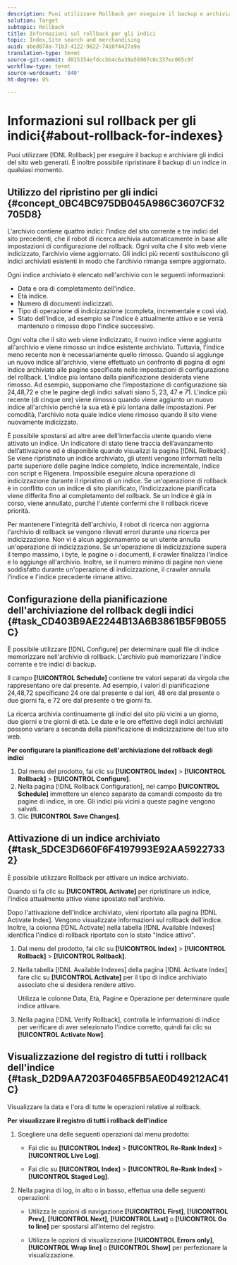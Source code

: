 ```yaml
---
description: Puoi utilizzare Rollback per eseguire il backup e archiviare gli indici del sito web generati. È inoltre possibile ripristinare il backup di un indice in qualsiasi momento.
solution: Target
subtopic: Rollback
title: Informazioni sul rollback per gli indici
topic: Index,Site search and merchandising
uuid: abed878a-71b3-4122-9822-7410f4427a9a
translation-type: tm+mt
source-git-commit: d015154efdccbb4c6a39a56907c0c337ec065c9f
workflow-type: tm+mt
source-wordcount: '840'
ht-degree: 0%

---
```



# Informazioni sul rollback per gli indici{#about-rollback-for-indexes}

Puoi utilizzare [!DNL Rollback] per eseguire il backup e archiviare gli indici del sito web generati. È inoltre possibile ripristinare il backup di un indice in qualsiasi momento.

## Utilizzo del ripristino per gli indici {#concept_0BC4BC975DB045A986C3607CF32705D8}

L&#39;archivio contiene quattro indici: l&#39;indice del sito corrente e tre indici del sito precedenti, che il robot di ricerca archivia automaticamente in base alle impostazioni di configurazione del rollback. Ogni volta che il sito web viene indicizzato, l’archivio viene aggiornato. Gli indici più recenti sostituiscono gli indici archiviati esistenti in modo che l’archivio rimanga sempre aggiornato.

Ogni indice archiviato è elencato nell&#39;archivio con le seguenti informazioni:

* Data e ora di completamento dell&#39;indice.
* Età indice.
* Numero di documenti indicizzati.
* Tipo di operazione di indicizzazione (completa, incrementale e così via).
* Stato dell&#39;indice, ad esempio se l&#39;indice è attualmente attivo e se verrà mantenuto o rimosso dopo l&#39;indice successivo.

Ogni volta che il sito web viene indicizzato, il nuovo indice viene aggiunto all&#39;archivio e viene rimosso un indice esistente archiviato. Tuttavia, l&#39;indice meno recente non è necessariamente quello rimosso. Quando si aggiunge un nuovo indice all&#39;archivio, viene effettuato un confronto di pagina di ogni indice archiviato alle pagine specificate nelle impostazioni di configurazione del rollback. L&#39;indice più lontano dalla pianificazione desiderata viene rimosso. Ad esempio, supponiamo che l’impostazione di configurazione sia 24,48,72 e che le pagine degli indici salvati siano 5, 23, 47 e 71. L&#39;indice più recente (di cinque ore) viene rimosso quando viene aggiunto un nuovo indice all&#39;archivio perché la sua età è più lontana dalle impostazioni. Per comodità, l&#39;archivio nota quale indice viene rimosso quando il sito viene nuovamente indicizzato.

È possibile spostarsi ad altre aree dell&#39;interfaccia utente quando viene attivato un indice. Un indicatore di stato tiene traccia dell’avanzamento dell’attivazione ed è disponibile quando visualizzi la pagina [!DNL Rollback] . Se viene ripristinato un indice archiviato, gli utenti vengono informati nella parte superiore delle pagine Indice completo, Indice incrementale, Indice con script e Rigenera. Impossibile eseguire alcuna operazione di indicizzazione durante il ripristino di un indice. Se un&#39;operazione di rollback è in conflitto con un indice di sito pianificato, l&#39;indicizzazione pianificata viene differita fino al completamento del rollback. Se un indice è già in corso, viene annullato, purché l&#39;utente confermi che il rollback riceve priorità.

Per mantenere l&#39;integrità dell&#39;archivio, il robot di ricerca non aggiorna l&#39;archivio di rollback se vengono rilevati errori durante una ricerca per indicizzazione. Non vi è alcun aggiornamento se un utente annulla un&#39;operazione di indicizzazione. Se un&#39;operazione di indicizzazione supera il tempo massimo, i byte, le pagine o i documenti, il crawler finalizza l&#39;indice e lo aggiunge all&#39;archivio. Inoltre, se il numero minimo di pagine non viene soddisfatto durante un&#39;operazione di indicizzazione, il crawler annulla l&#39;indice e l&#39;indice precedente rimane attivo.

## Configurazione della pianificazione dell&#39;archiviazione del rollback degli indici {#task_CD403B9AE2244B13A6B3861B5F9B055C}

È possibile utilizzare [!DNL Configure] per determinare quali file di indice memorizzare nell&#39;archivio di rollback. L&#39;archivio può memorizzare l&#39;indice corrente e tre indici di backup.

Il campo **[!UICONTROL Schedule]** contiene tre valori separati da virgola che rappresentano ore dal presente. Ad esempio, i valori di pianificazione 24,48,72 specificano 24 ore dal presente o dal ieri, 48 ore dal presente o due giorni fa, e 72 ore dal presente o tre giorni fa.

La ricerca archivia continuamente gli indici del sito più vicini a un giorno, due giorni e tre giorni di età. Le date e le ore effettive degli indici archiviati possono variare a seconda della pianificazione di indicizzazione del tuo sito web.

**Per configurare la pianificazione dell&#39;archiviazione del rollback degli indici**

1. Dal menu del prodotto, fai clic su **[!UICONTROL Index]** > **[!UICONTROL Rollback]** > **[!UICONTROL Configure]**.
1. Nella pagina [!DNL Rollback Configuration], nel campo **[!UICONTROL Schedule]** immettere un elenco separato da comandi composto da tre pagine di indice, in ore. Gli indici più vicini a queste pagine vengono salvati.
1. Clic **[!UICONTROL Save Changes]**.

## Attivazione di un indice archiviato {#task_5DCE3D660F6F4197993E92AA59227332}

È possibile utilizzare Rollback per attivare un indice archiviato.

Quando si fa clic su **[!UICONTROL Activate]** per ripristinare un indice, l&#39;indice attualmente attivo viene spostato nell&#39;archivio.

Dopo l&#39;attivazione dell&#39;indice archiviato, vieni riportato alla pagina [!DNL Activate Index]. Vengono visualizzate informazioni sul rollback dell&#39;indice. Inoltre, la colonna [!DNL Activate] nella tabella [!DNL Available Indexes] identifica l&#39;indice di rollback riportato con lo stato &quot;Indice attivo&quot;.

1. Dal menu del prodotto, fai clic su **[!UICONTROL Index]** > **[!UICONTROL Rollback]** > **[!UICONTROL Rollback]**.
1. Nella tabella [!DNL Available Indexes] della pagina [!DNL Activate Index] fare clic su **[!UICONTROL Activate]** per il tipo di indice archiviato associato che si desidera rendere attivo.

   Utilizza le colonne Data, Età, Pagine e Operazione per determinare quale indice attivare.
1. Nella pagina [!DNL Verify Rollback], controlla le informazioni di indice per verificare di aver selezionato l&#39;indice corretto, quindi fai clic su **[!UICONTROL Activate Now]**.

## Visualizzazione del registro di tutti i rollback dell&#39;indice {#task_D2D9AA7203F0465FB5AE0D49212AC41C}

Visualizzare la data e l&#39;ora di tutte le operazioni relative al rollback.

**Per visualizzare il registro di tutti i rollback dell&#39;indice**

1. Scegliere una delle seguenti operazioni dal menu prodotto:

   * Fai clic su **[!UICONTROL Index]** > **[!UICONTROL Re-Rank Index]** > **[!UICONTROL Live Log]**.

   * Fai clic su **[!UICONTROL Index]** > **[!UICONTROL Re-Rank Index]** > **[!UICONTROL Staged Log]**.

1. Nella pagina di log, in alto o in basso, effettua una delle seguenti operazioni:

   * Utilizza le opzioni di navigazione **[!UICONTROL First]**, **[!UICONTROL Prev]**, **[!UICONTROL Next]**, **[!UICONTROL Last]** o **[!UICONTROL Go to line]** per spostarsi all’interno del registro.

   * Utilizza le opzioni di visualizzazione **[!UICONTROL Errors only]**, **[!UICONTROL Wrap line]** o **[!UICONTROL Show]** per perfezionare la visualizzazione.

